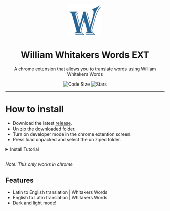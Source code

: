 <div align="center">
  <!-- Logo and Title -->
  <img src="./images/icon.png" alt="logo" width="20%"/>
  <h1>William Whitakers Words EXT</h1>
  <p>A chrome extension that allows you to translate words using William Whitakers Words</p>

<!-- Fancy badges -->
<img src="https://img.shields.io/github/languages/code-size/cqb13/William-Whitakers-Words-EXT" alt="Code Size">
<img src="https://img.shields.io/github/stars/cqb13/William-Whitakers-Words-EXT" alt="Stars">
</div>

<hr />

# How to install

- Download the latest [release](/../../releases).
- Un zip the downloaded folder.
- Turn on developer mode in the chrome extention screen.
- Press load unpacked and select the un ziped folder.

<details><summary>Install Tutorial</summary>

[<img src="./images/icon.png" width="50%">](https://www.youtube.com/watch?v=Hc79sDi3f0U "Now in Android: 55")

</details>
<br>

_Note: This only works in chrome_

## Features

- Latin to English translation | Whitakers Words
- English to Latin translation | Whitakers Words
- Dark and light mode!
